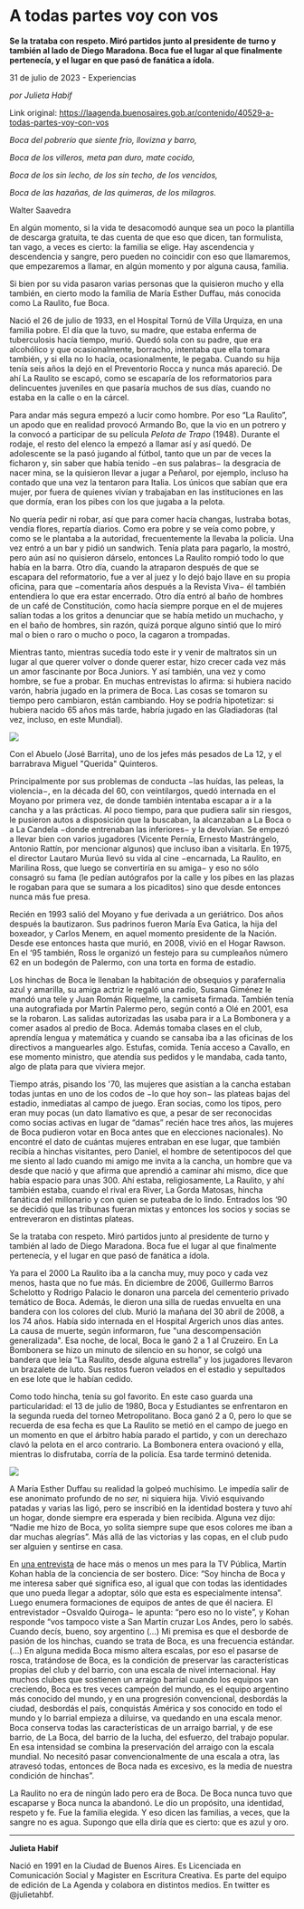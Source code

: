# A todas partes voy con vos

**Se la trataba con respeto. Miró partidos junto al presidente de turno y también al lado de Diego Maradona. Boca fue el lugar al que finalmente pertenecía, y el lugar en que pasó de fanática a ídola.**

31 de julio de 2023 - Experiencias

_por Julieta Habif_

Link original: https://laagenda.buenosaires.gob.ar/contenido/40529-a-todas-partes-voy-con-vos



*Boca del pobrerío que siente frío, llovizna y barro,*




*Boca de los villeros, meta pan duro, mate cocido,*




*Boca de los sin lecho, de los sin techo, de los vencidos,*




*Boca de las hazañas, de las quimeras, de los milagros.*




Walter Saavedra




En algún momento, si la vida te desacomodó aunque sea un poco la plantilla de descarga gratuita, te das cuenta de que eso que dicen, tan formulista, tan vago, a veces es cierto: la familia se elige. Hay ascendencia y descendencia y sangre, pero pueden no coincidir con eso que llamaremos, que empezaremos a llamar, en algún momento y por alguna causa, familia.




Si bien por su vida pasaron varias personas que la quisieron mucho y ella también, en cierto modo la familia de María Esther Duffau, más conocida como La Raulito, fue Boca.




Nació el 26 de julio de 1933, en el Hospital Tornú de Villa Urquiza, en una familia pobre. El día que la tuvo, su madre, que estaba enferma de tuberculosis hacía tiempo, murió. Quedó sola con su padre, que era alcohólico y que ocasionalmente, borracho, intentaba que ella tomara también, y si ella no lo hacía, ocasionalmente, le pegaba. Cuando su hija tenía seis años la dejó en el Preventorio Rocca y nunca más apareció. De ahí La Raulito se escapó, como se escaparía de los reformatorios para delincuentes juveniles en que pasaría muchos de sus días, cuando no estaba en la calle o en la cárcel.




Para andar más segura empezó a lucir como hombre. Por eso “La Raulito”, un apodo que en realidad provocó Armando Bo, que la vio en un potrero y la convocó a participar de su película *Pelota de Trapo* (1948). Durante el rodaje, el resto del elenco la empezó a llamar así y así quedó. De adolescente se la pasó jugando al fútbol, tanto que un par de veces la ficharon y, sin saber que había tenido −en sus palabras− la desgracia de nacer mina, se la quisieron llevar a jugar a Peñarol, por ejemplo, incluso ha contado que una vez la tentaron para Italia. Los únicos que sabían que era mujer, por fuera de quienes vivían y trabajaban en las instituciones en las que dormía, eran los pibes con los que jugaba a la pelota.




No quería pedir ni robar, así que para comer hacía changas, lustraba botas, vendía flores, repartía diarios. Como era pobre y se veía como pobre, y como se le plantaba a la autoridad, frecuentemente la llevaba la policía. Una vez entró a un bar y pidió un sandwich. Tenía plata para pagarlo, la mostró, pero aún así no quisieron dárselo, entonces La Raulito rompió todo lo que había en la barra. Otro día, cuando la atraparon después de que se escapara del reformatorio, fue a ver al juez y lo dejó bajo llave en su propia oficina, para que −comentaría años después a la Revista Viva− él también entendiera lo que era estar encerrado. Otro día entró al baño de hombres de un café de Constitución, como hacía siempre porque en el de mujeres salían todas a los gritos a denunciar que se había metido un muchacho, y en el baño de hombres, sin razón, quizá porque alguno sintió que lo miró mal o bien o raro o mucho o poco, la cagaron a trompadas.




Mientras tanto, mientras sucedía todo este ir y venir de maltratos sin un lugar al que querer volver o donde querer estar, hizo crecer cada vez más un amor fascinante por Boca Juniors. Y así también, una vez y como hombre, se fue a probar. En muchas entrevistas lo afirma: si hubiera nacido varón, habría jugado en la primera de Boca. Las cosas se tomaron su tiempo pero cambiaron, están cambiando. Hoy se podría hipotetizar: si hubiera nacido 65 años más tarde, habría jugado en las Gladiadoras (tal vez, incluso, en este Mundial).




![](https://cdn.feater.me/files/images/2547049/c7cd9f1d-e39c-47e1-ba57-f616da5e7f0c.jpg)




Con el Abuelo (José Barrita), uno de los jefes más pesados de La 12, y el barrabrava Miguel "Querida" Quinteros.




Principalmente por sus problemas de conducta −las huídas, las peleas, la violencia−, en la década del 60, con veintilargos, quedó internada en el Moyano por primera vez, de donde también intentaba escapar a ir a la cancha y a las prácticas. Al poco tiempo, para que pudiera salir sin riesgos, le pusieron autos a disposición que la buscaban, la alcanzaban a La Boca o a La Candela −donde entrenaban las inferiores− y la devolvían. Se empezó a llevar bien con varios jugadores (Vicente Pernía, Ernesto Mastrángelo, Antonio Rattín, por mencionar algunos) que incluso iban a visitarla. En 1975, el director Lautaro Murúa llevó su vida al cine −encarnada, La Raulito, en Marilina Ross, que luego se convertiría en su amiga− y eso no sólo consagró su fama (le pedían autógrafos por la calle y los pibes en las plazas le rogaban para que se sumara a los picaditos) sino que desde entonces nunca más fue presa.




Recién en 1993 salió del Moyano y fue derivada a un geriátrico. Dos años después la bautizaron. Sus padrinos fueron María Eva Gatica, la hija del boxeador, y Carlos Menem, en aquel momento presidente de la Nación. Desde ese entonces hasta que murió, en 2008, vivió en el Hogar Rawson. En el ‘95 también, Ross le organizó un festejo para su cumpleaños número 62 en un bodegón de Palermo, con una torta en forma de estadio.




Los hinchas de Boca le llenaban la habitación de obsequios y parafernalia azul y amarilla, su amiga actriz le regaló una radio, Susana Giménez le mandó una tele y Juan Román Riquelme, la camiseta firmada. También tenía una autografiada por Martín Palermo pero, según contó a Olé en 2001, esa se la robaron. Las salidas autorizadas las usaba para ir a La Bombonera y a comer asados al predio de Boca. Además tomaba clases en el club, aprendía lengua y matemática y cuando se cansaba iba a las oficinas de los directivos a manguearles algo. Estufas, comida. Tenía acceso a Cavallo, en ese momento ministro, que atendía sus pedidos y le mandaba, cada tanto, algo de plata para que viviera mejor.




Tiempo atrás, pisando los '70, las mujeres que asistían a la cancha estaban todas juntas en uno de los codos de −lo que hoy son− las plateas bajas del estadio, inmediatas al campo de juego. Eran socias, como los tipos, pero eran muy pocas (un dato llamativo es que, a pesar de ser reconocidas como socias activas en lugar de “damas” recién hace tres años, las mujeres de Boca pudieron votar en Boca antes que en elecciones nacionales). No encontré el dato de cuántas mujeres entraban en ese lugar, que también recibía a hinchas visitantes, pero Daniel, el hombre de setentipocos del que me siento al lado cuando mi amigo me invita a la cancha, un hombre que va desde que nació y que afirma que aprendió a caminar ahí mismo, dice que había espacio para unas 300. Ahí estaba, religiosamente, La Raulito, y ahí también estaba, cuando el rival era River, La Gorda Matosas, hincha fanática del millonario y con quien se puteaba de lo lindo. Entrados los ‘90 se decidió que las tribunas fueran mixtas y entonces los socios y socias se entreveraron en distintas plateas.




Se la trataba con respeto. Miró partidos junto al presidente de turno y también al lado de Diego Maradona. Boca fue el lugar al que finalmente pertenecía, y el lugar en que pasó de fanática a ídola.




Ya para el 2000 La Raulito iba a la cancha muy, muy poco y cada vez menos, hasta que no fue más. En diciembre de 2006, Guillermo Barros Schelotto y Rodrigo Palacio le donaron una parcela del cementerio privado temático de Boca. Además, le dieron una silla de ruedas envuelta en una bandera con los colores del club. Murió la mañana del 30 abril de 2008, a los 74 años. Había sido internada en el Hospital Argerich unos días antes. La causa de muerte, según informaron, fue "una descompensación generalizada". Esa noche, de local, Boca le ganó 2 a 1 al Cruzeiro. En La Bombonera se hizo un minuto de silencio en su honor, se colgó una bandera que leía “La Raulito, desde alguna estrella” y los jugadores llevaron un brazalete de luto. Sus restos fueron velados en el estadio y sepultados en ese lote que le habían cedido.




Como todo hincha, tenía su gol favorito. En este caso guarda una particularidad: el 13 de julio de 1980, Boca y Estudiantes se enfrentaron en la segunda rueda del torneo Metropolitano. Boca ganó 2 a 0, pero lo que se recuerda de esa fecha es que La Raulito se metió en el campo de juego en un momento en que el árbitro había parado el partido, y con un derechazo clavó la pelota en el arco contrario. La Bombonera entera ovacionó y ella, mientras lo disfrutaba, corría de la policía. Esa tarde terminó detenida.




![](https://cdn.feater.me/files/images/2547076/abbc7e76-d35b-47e2-9f25-0724bf647e8c.jpg)




A María Esther Duffau su realidad la golpeó muchísimo. Le impedía salir de ese anonimato profundo de no *ser,* ni siquiera hija. Vivió esquivando patadas y varias las ligó, pero se inscribió en la identidad bostera y tuvo ahí un hogar, donde siempre era esperada y bien recibida. Alguna vez dijo: “Nadie me hizo de Boca, yo solita siempre supe que esos colores me iban a dar muchas alegrías”. Más allá de las victorias y las copas, en el club pudo ser alguien y sentirse en casa.




En [una entrevista](https://www.youtube.com/watch?v=b4U2IC33Qc4&t=527s) de hace más o menos un mes para la TV Pública, Martín Kohan habla de la conciencia de ser bostero. Dice: “Soy hincha de Boca y me interesa saber qué significa eso, al igual que con todas las identidades que uno pueda llegar a adoptar, sólo que esta es especialmente intensa”. Luego enumera formaciones de equipos de antes de que él naciera. El entrevistador −Osvaldo Quiroga− le apunta: “pero eso no lo viste”, y Kohan responde “vos tampoco viste a San Martín cruzar Los Andes, pero lo sabés. Cuando decís, bueno, soy argentino (...) Mi premisa es que el desborde de pasión de los hinchas, cuando se trata de Boca, es una frecuencia estándar. (...) En alguna medida Boca mismo altera escalas, por eso el pasarse de rosca, tratándose de Boca, es la condición de preservar las características propias del club y del barrio, con una escala de nivel internacional. Hay muchos clubes que sostienen un arraigo barrial cuando los equipos van creciendo, Boca es tres veces campeón del mundo, es el equipo argentino más conocido del mundo, y en una progresión convencional, desbordás la ciudad, desbordás el país, conquistás América y sos conocido en todo el mundo y lo barrial empieza a diluirse, va quedando en una escala menor. Boca conserva todas las características de un arraigo barrial, y de ese barrio, de La Boca, del barrio de la lucha, del esfuerzo, del trabajo popular. En esa intensidad se combina la preservación del arraigo con la escala mundial. No necesitó pasar convencionalmente de una escala a otra, las atravesó todas, entonces de Boca nada es excesivo, es la media de nuestra condición de hinchas”.




La Raulito no era de ningún lado pero era de Boca. De Boca nunca tuvo que escaparse y Boca nunca la abandonó. Le dio un propósito, una identidad, respeto y fe. Fue la familia elegida. Y eso dicen las familias, a veces, que la sangre no es agua. Supongo que ella diría que es cierto: que es azul y oro.




---




**Julieta Habif**




Nació en 1991 en la Ciudad de Buenos Aires. Es Licenciada en Comunicación Social y Magister en Escritura Creativa. Es parte del equipo de edición de La Agenda y colabora en distintos medios. En twitter es @julietahbf.



